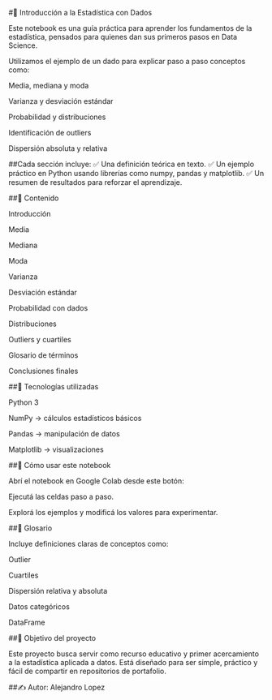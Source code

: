 #🎲 Introducción a la Estadística con Dados

Este notebook es una guía práctica para aprender los fundamentos de la estadística, pensados para quienes dan sus primeros pasos en Data Science.

Utilizamos el ejemplo de un dado para explicar paso a paso conceptos como:

Media, mediana y moda

Varianza y desviación estándar

Probabilidad y distribuciones

Identificación de outliers

Dispersión absoluta y relativa

##Cada sección incluye:
✅ Una definición teórica en texto.
✅ Un ejemplo práctico en Python usando librerías como numpy, pandas y matplotlib.
✅ Un resumen de resultados para reforzar el aprendizaje.

##📂 Contenido

Introducción

Media

Mediana

Moda

Varianza

Desviación estándar

Probabilidad con dados

Distribuciones

Outliers y cuartiles

Glosario de términos

Conclusiones finales

##🚀 Tecnologías utilizadas

Python 3

NumPy → cálculos estadísticos básicos

Pandas → manipulación de datos

Matplotlib → visualizaciones

##📝 Cómo usar este notebook

Abrí el notebook en Google Colab desde este botón:

Ejecutá las celdas paso a paso.

Explorá los ejemplos y modificá los valores para experimentar.

##📖 Glosario

Incluye definiciones claras de conceptos como:

Outlier

Cuartiles

Dispersión relativa y absoluta

Datos categóricos

DataFrame

##🎯 Objetivo del proyecto

Este proyecto busca servir como recurso educativo y primer acercamiento a la estadística aplicada a datos.
Está diseñado para ser simple, práctico y fácil de compartir en repositorios de portafolio.

##✍️ Autor: Alejandro Lopez

